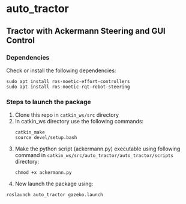 # auto_tractor

## Tractor with Ackermann Steering and GUI Control

### Dependencies
Check or install the following dependencies:
```
sudo apt install ros-noetic-effort-controllers
sudo apt install ros-noetic-rqt-robot-steering
```

### Steps to launch the package
1. Clone this repo in ```catkin_ws/src``` directory
2. In catkin_ws directory use the following commands:
   ```
   catkin_make
   source devel/setup.bash
   ```
3. Make the python script (ackermann.py) executable using following command in ```catkin_ws/src/auto_tractor/auto_tractor/scripts``` directory:
   ```
   chmod +x ackermann.py
   ```
5. Now launch the package using:
```
roslaunch auto_tractor gazebo.launch
```


